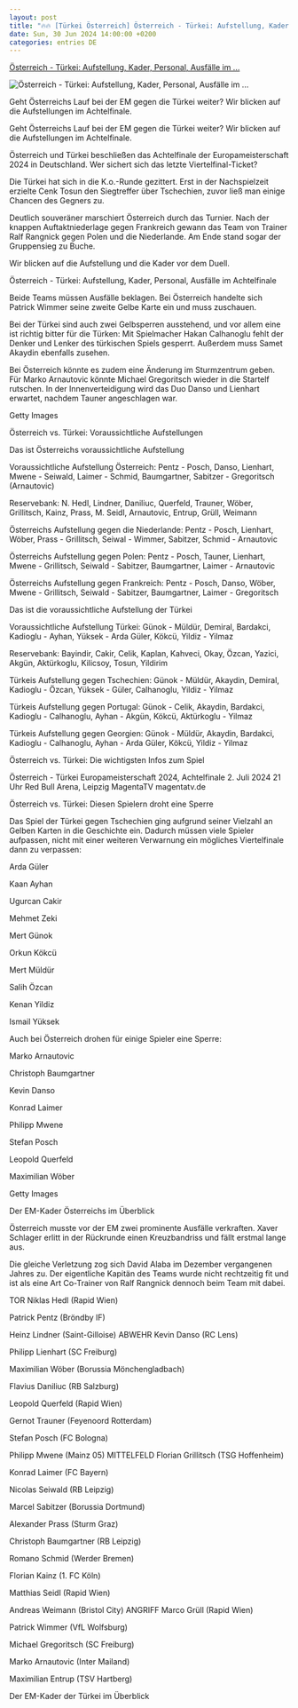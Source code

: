 ```yaml
---
layout: post
title: "🔥🔥 [Türkei Österreich] Österreich - Türkei: Aufstellung, Kader, Personal, Ausfälle im ..."
date: Sun, 30 Jun 2024 14:00:00 +0200
categories: entries DE
---
```

[Österreich - Türkei: Aufstellung, Kader, Personal, Ausfälle im ...](https://www.dazn.com/de-DE/news/fussball/oesterreich-tuerkei-aufstellung-kader-personal-ausfaelle-im-achtelfinale/4brzo2qc3da51gxd1d9yhpbcb)

![Österreich - Türkei: Aufstellung, Kader, Personal, Ausfälle im ...](https://images.daznservices.com/di/library/DAZN_News/e/2/marcel-sabitzer-osterreich-em-2024-17062024_l0a5g7u0wfcu13kxrt89lfuvb.jpg?t=1907081232)

Geht Österreichs Lauf bei der EM gegen die Türkei weiter? Wir blicken auf die Aufstellungen im Achtelfinale.

Geht Österreichs Lauf bei der EM gegen die Türkei weiter? Wir blicken auf die Aufstellungen im Achtelfinale.

Österreich und Türkei beschließen das Achtelfinale der Europameisterschaft 2024 in Deutschland. Wer sichert sich das letzte Viertelfinal-Ticket?

Die Türkei hat sich in die K.o.-Runde gezittert. Erst in der Nachspielzeit erzielte Cenk Tosun den Siegtreffer über Tschechien, zuvor ließ man einige Chancen des Gegners zu.

Deutlich souveräner marschiert Österreich durch das Turnier. Nach der knappen Auftaktniederlage gegen Frankreich gewann das Team von Trainer Ralf Rangnick gegen Polen und die Niederlande. Am Ende stand sogar der Gruppensieg zu Buche.

Wir blicken auf die Aufstellung und die Kader vor dem Duell.

Österreich - Türkei: Aufstellung, Kader, Personal, Ausfälle im Achtelfinale

Beide Teams müssen Ausfälle beklagen. Bei Österreich handelte sich Patrick Wimmer seine zweite Gelbe Karte ein und muss zuschauen.

Bei der Türkei sind auch zwei Gelbsperren ausstehend, und vor allem eine ist richtig bitter für die Türken: Mit Spielmacher Hakan Calhanoglu fehlt der Denker und Lenker des türkischen Spiels gesperrt. Außerdem muss Samet Akaydin ebenfalls zusehen.

Bei Österreich könnte es zudem eine Änderung im Sturmzentrum geben. Für Marko Arnautovic könnte Michael Gregoritsch wieder in die Startelf rutschen. In der Innenverteidigung wird das Duo Danso und Lienhart erwartet, nachdem Tauner angeschlagen war.

Getty Images

Österreich vs. Türkei: Voraussichtliche Aufstellungen

Das ist Österreichs voraussichtliche Aufstellung

Voraussichtliche Aufstellung Österreich: Pentz - Posch, Danso, Lienhart, Mwene - Seiwald, Laimer - Schmid, Baumgartner, Sabitzer - Gregoritsch (Arnautovic)

Reservebank: N. Hedl, Lindner, Daniliuc, Querfeld, Trauner, Wöber, Grillitsch, Kainz, Prass, M. Seidl, Arnautovic, Entrup, Grüll, Weimann

Österreichs Aufstellung gegen die Niederlande: Pentz - Posch, Lienhart, Wöber, Prass - Grillitsch, Seiwal - Wimmer, Sabitzer, Schmid - Arnautovic

Österreichs Aufstellung gegen Polen: Pentz - Posch, Tauner, Lienhart, Mwene - Grillitsch, Seiwald - Sabitzer, Baumgartner, Laimer - Arnautovic

Österreichs Aufstellung gegen Frankreich: Pentz - Posch, Danso, Wöber, Mwene - Grillitsch, Seiwald - Sabitzer, Baumgartner, Laimer - Gregoritsch

Das ist die voraussichtliche Aufstellung der Türkei

Voraussichtliche Aufstellung Türkei: Günok - Müldür, Demiral, Bardakci, Kadioglu - Ayhan, Yüksek - Arda Güler, Kökcü, Yildiz - Yilmaz

Reservebank: Bayindir, Cakir, Celik, Kaplan, Kahveci, Okay, Özcan, Yazici, Akgün, Aktürkoglu, Kilicsoy, Tosun, Yildirim

Türkeis Aufstellung gegen Tschechien: Günok - Müldür, Akaydin, Demiral, Kadioglu - Özcan, Yüksek - Güler, Calhanoglu, Yildiz - Yilmaz

Türkeis Aufstellung gegen Portugal: Günok - Celik, Akaydin, Bardakci, Kadioglu - Calhanoglu, Ayhan - Akgün, Kökcü, Aktürkoglu - Yilmaz

Türkeis Aufstellung gegen Georgien: Günok - Müldür, Akaydin, Bardakci, Kadioglu - Calhanoglu, Ayhan - Arda Güler, Kökcü, Yildiz - Yilmaz

Österreich vs. Türkei: Die wichtigsten Infos zum Spiel

Österreich - Türkei Europameisterschaft 2024, Achtelfinale 2. Juli 2024 21 Uhr Red Bull Arena, Leipzig MagentaTV magentatv.de

Österreich vs. Türkei: Diesen Spielern droht eine Sperre

Das Spiel der Türkei gegen Tschechien ging aufgrund seiner Vielzahl an Gelben Karten in die Geschichte ein. Dadurch müssen viele Spieler aufpassen, nicht mit einer weiteren Verwarnung ein mögliches Viertelfinale dann zu verpassen:

Arda Güler

Kaan Ayhan

Ugurcan Cakir

Mehmet Zeki

Mert Günok

Orkun Kökcü

Mert Müldür

Salih Özcan

Kenan Yildiz

Ismail Yüksek

Auch bei Österreich drohen für einige Spieler eine Sperre:

Marko Arnautovic

Christoph Baumgartner

Kevin Danso

Konrad Laimer

Philipp Mwene

Stefan Posch

Leopold Querfeld

Maximilian Wöber

Getty Images

Der EM-Kader Österreichs im Überblick

Österreich musste vor der EM zwei prominente Ausfälle verkraften. Xaver Schlager erlitt in der Rückrunde einen Kreuzbandriss und fällt erstmal lange aus.

Die gleiche Verletzung zog sich David Alaba im Dezember vergangenen Jahres zu. Der eigentliche Kapitän des Teams wurde nicht rechtzeitig fit und ist als eine Art Co-Trainer von Ralf Rangnick dennoch beim Team mit dabei.

TOR Niklas Hedl (Rapid Wien)

Patrick Pentz (Bröndby IF)

Heinz Lindner (Saint-Gilloise) ABWEHR Kevin Danso (RC Lens)

Philipp Lienhart (SC Freiburg)

Maximilian Wöber (Borussia Mönchengladbach)

Flavius Daniliuc (RB Salzburg)

Leopold Querfeld (Rapid Wien)

Gernot Trauner (Feyenoord Rotterdam)

Stefan Posch (FC Bologna)

Philipp Mwene (Mainz 05) MITTELFELD Florian Grillitsch (TSG Hoffenheim)

Konrad Laimer (FC Bayern)

Nicolas Seiwald (RB Leipzig)

Marcel Sabitzer (Borussia Dortmund)

Alexander Prass (Sturm Graz)

Christoph Baumgartner (RB Leipzig)

Romano Schmid (Werder Bremen)

Florian Kainz (1. FC Köln)

Matthias Seidl (Rapid Wien)

Andreas Weimann (Bristol City) ANGRIFF Marco Grüll (Rapid Wien)

Patrick Wimmer (VfL Wolfsburg)

Michael Gregoritsch (SC Freiburg)

Marko Arnautovic (Inter Mailand)

Maximilian Entrup (TSV Hartberg)

Der EM-Kader der Türkei im Überblick

